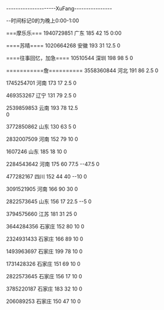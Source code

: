 ---------------------XuFang----------------

--时间标记0的为晚上0:00-1:00

===摩乐乐===
1940729851 广东 185 42 15
0:00

====苏晴====
1020664268 安徽 193 31 12.5
0

====往事回忆，加急====
10510544 深圳 198 98 5
0

===========詹==========
3558360844 河北 191 86 2.5
0

1745254701 河南 173 17 2.5
0

469353267 辽宁 131 79 2.5
0

2539859853 云南 193 78 12.5  
0

3772850862 山东 130 63 5
0

2832007509 河南 152 79 10
0

1607246 山东 185 18 10
0

2284543642 河南 175 60 77.5  --47.5
0

477282167 四川 152 44 40  --10
0

3091521905 河南 166 90 30
0

2822573645 山东 156 17 22.5  --5
0

3794575660 江苏 181 31 25
0

3644284356 石家庄 152 80 10
0

2324931433 石家庄 166 89 10
0

1493963697 石家庄 199 78 10
0

1731428326 石家庄 151 69 10
0

2822573645 石家庄 156 17 10
0

3785220187 石家庄 183 32 10
0

206089253 石家庄 150 47 10
0
